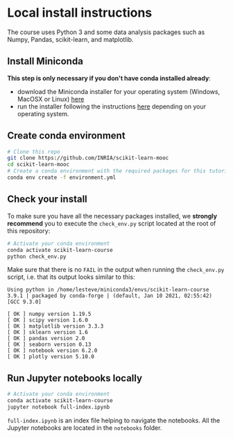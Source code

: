 # Local install instructions

The course uses Python 3 and some data analysis packages such as Numpy, Pandas,
scikit-learn, and matplotlib.

## Install Miniconda

**This step is only necessary if you don't have conda installed already**:

- download the Miniconda installer for your operating system (Windows, MacOSX
  or Linux) [here](https://docs.conda.io/en/latest/miniconda.html)
- run the installer following the instructions
  [here](https://conda.io/projects/conda/en/latest/user-guide/install/index.html#regular-installation)
  depending on your operating system.

## Create conda environment

```sh
# Clone this repo
git clone https://github.com/INRIA/scikit-learn-mooc
cd scikit-learn-mooc
# Create a conda environment with the required packages for this tutorial:
conda env create -f environment.yml
```

## Check your install

To make sure you have all the necessary packages installed, we **strongly
recommend** you to execute the `check_env.py` script located at the root of
this repository:

```sh
# Activate your conda environment
conda activate scikit-learn-course
python check_env.py
```

Make sure that there is no `FAIL` in the output when running the `check_env.py`
script, i.e. that its output looks similar to this:

```
Using python in /home/lesteve/miniconda3/envs/scikit-learn-course
3.9.1 | packaged by conda-forge | (default, Jan 10 2021, 02:55:42)
[GCC 9.3.0]

[ OK ] numpy version 1.19.5
[ OK ] scipy version 1.6.0
[ OK ] matplotlib version 3.3.3
[ OK ] sklearn version 1.6
[ OK ] pandas version 2.0
[ OK ] seaborn version 0.13
[ OK ] notebook version 6.2.0
[ OK ] plotly version 5.10.0
```

## Run Jupyter notebooks locally

```sh
# Activate your conda environment
conda activate scikit-learn-course
jupyter notebook full-index.ipynb
```

`full-index.ipynb` is an index file helping to navigate the notebooks.
All the Jupyter notebooks are located in the `notebooks` folder.
